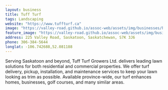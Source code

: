 ```yaml
---
layout: business
title: Tuff Turf
tags: Landscaping
website: "https://www.tuffturf.ca"
image: "https://valley-road.github.io/assoc-web/assets/img/businesses/hero-tuff-turf.png"
feature_image: "https://valley-road.github.io/assoc-web/assets/img/businesses/image-tuff-turf.png"
address: 225 Valley Road, Saskatoon, Saskatchewan, S7K 3J6
phone: 306-384-5644
longlat: -106.742688,52.081188
---
```

Serving Saskatoon and beyond, Tuff Turf Growers Ltd. delivers leading lawn solutions for both residential and commercial properties. We offer turf delivery, pickup, installation, and maintenance services to keep your lawn looking as trim as possible. Available province-wide, our turf enhances homes, businesses, golf courses, and many similar areas.
